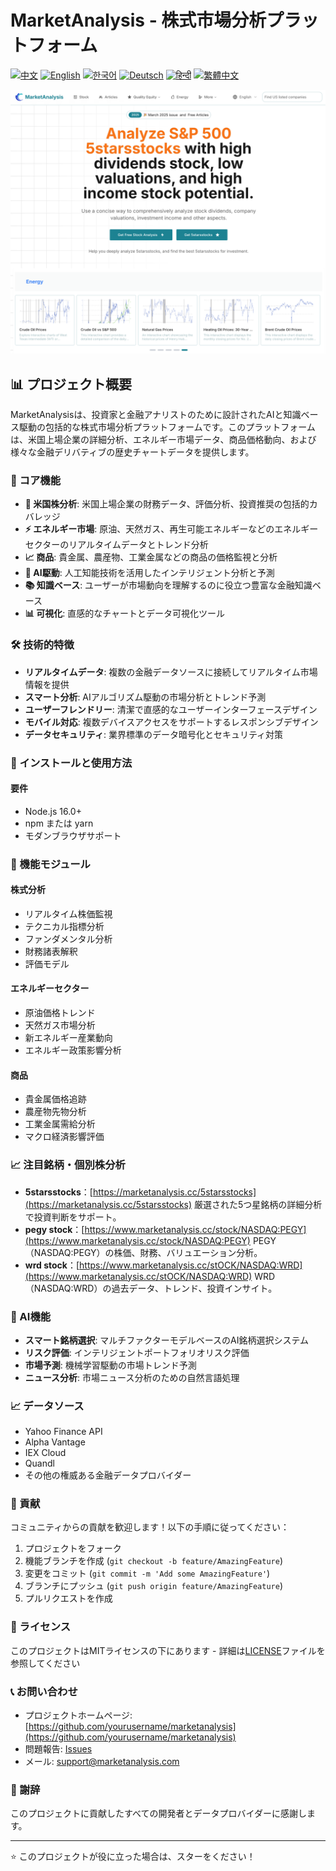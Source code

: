 # MarketAnalysis - 株式市場分析プラットフォーム

[![中文](https://img.shields.io/badge/lang-中文-red.svg)](README.md)
[![English](https://img.shields.io/badge/lang-English-blue.svg)](README.en.md)
[![한국어](https://img.shields.io/badge/lang-한국어-green.svg)](README.ko.md)
[![Deutsch](https://img.shields.io/badge/lang-Deutsch-orange.svg)](README.de.md)
[![हिन्दी](https://img.shields.io/badge/lang-हिन्दी-purple.svg)](README.hi.md)
[![繁體中文](https://img.shields.io/badge/lang-繁體中文-brown.svg)](README.zh-TW.md)

![MarketAnalysis Cover](market-analysis-cover.png)

## 📊 プロジェクト概要

MarketAnalysisは、投資家と金融アナリストのために設計されたAIと知識ベース駆動の包括的な株式市場分析プラットフォームです。このプラットフォームは、米国上場企業の詳細分析、エネルギー市場データ、商品価格動向、および様々な金融デリバティブの歴史チャートデータを提供します。

### 🚀 コア機能

- **🏢 米国株分析**: 米国上場企業の財務データ、評価分析、投資推奨の包括的カバレッジ
- **⚡ エネルギー市場**: 原油、天然ガス、再生可能エネルギーなどのエネルギーセクターのリアルタイムデータとトレンド分析
- **📈 商品**: 貴金属、農産物、工業金属などの商品の価格監視と分析
- **🤖 AI駆動**: 人工知能技術を活用したインテリジェント分析と予測
- **📚 知識ベース**: ユーザーが市場動向を理解するのに役立つ豊富な金融知識ベース
- **📊 可視化**: 直感的なチャートとデータ可視化ツール

### 🛠 技術的特徴

- **リアルタイムデータ**: 複数の金融データソースに接続してリアルタイム市場情報を提供
- **スマート分析**: AIアルゴリズム駆動の市場分析とトレンド予測
- **ユーザーフレンドリー**: 清潔で直感的なユーザーインターフェースデザイン
- **モバイル対応**: 複数デバイスアクセスをサポートするレスポンシブデザイン
- **データセキュリティ**: 業界標準のデータ暗号化とセキュリティ対策

### 🔧 インストールと使用方法

#### 要件
- Node.js 16.0+
- npm または yarn
- モダンブラウザサポート

### 📱 機能モジュール

#### 株式分析
- リアルタイム株価監視
- テクニカル指標分析
- ファンダメンタル分析
- 財務諸表解釈
- 評価モデル

#### エネルギーセクター
- 原油価格トレンド
- 天然ガス市場分析
- 新エネルギー産業動向
- エネルギー政策影響分析

#### 商品
- 貴金属価格追跡
- 農産物先物分析
- 工業金属需給分析
- マクロ経済影響評価

### 📈 注目銘柄・個別株分析 

- **5starsstocks**：[https://marketanalysis.cc/5starsstocks](https://marketanalysis.cc/5starsstocks)
  厳選された5つ星銘柄の詳細分析で投資判断をサポート。
- **pegy stock**：[https://www.marketanalysis.cc/stock/NASDAQ:PEGY](https://www.marketanalysis.cc/stock/NASDAQ:PEGY)
  PEGY（NASDAQ:PEGY）の株価、財務、バリュエーション分析。
- **wrd stock**：[https://www.marketanalysis.cc/stOCK/NASDAQ:WRD](https://www.marketanalysis.cc/stOCK/NASDAQ:WRD)
  WRD（NASDAQ:WRD）の過去データ、トレンド、投資インサイト。

### 🔮 AI機能

- **スマート銘柄選択**: マルチファクターモデルベースのAI銘柄選択システム
- **リスク評価**: インテリジェントポートフォリオリスク評価
- **市場予測**: 機械学習駆動の市場トレンド予測
- **ニュース分析**: 市場ニュース分析のための自然言語処理

### 📈 データソース

- Yahoo Finance API
- Alpha Vantage
- IEX Cloud
- Quandl
- その他の権威ある金融データプロバイダー

### 🤝 貢献

コミュニティからの貢献を歓迎します！以下の手順に従ってください：

1. プロジェクトをフォーク
2. 機能ブランチを作成 (`git checkout -b feature/AmazingFeature`)
3. 変更をコミット (`git commit -m 'Add some AmazingFeature'`)
4. ブランチにプッシュ (`git push origin feature/AmazingFeature`)
5. プルリクエストを作成

### 📄 ライセンス

このプロジェクトはMITライセンスの下にあります - 詳細は[LICENSE](LICENSE)ファイルを参照してください

### 📞 お問い合わせ

- プロジェクトホームページ: [https://github.com/yourusername/marketanalysis](https://github.com/yourusername/marketanalysis)
- 問題報告: [Issues](https://github.com/yourusername/marketanalysis/issues)
- メール: support@marketanalysis.com

### 🙏 謝辞

このプロジェクトに貢献したすべての開発者とデータプロバイダーに感謝します。

---

⭐ このプロジェクトが役に立った場合は、スターをください！ 